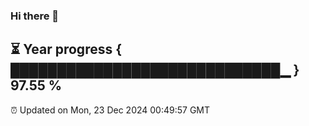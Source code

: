 ### Hi there 👋
⏳ Year progress { █████████████████████████████▁ } 97.55 %
---
⏰ Updated on Mon, 23 Dec 2024 00:49:57 GMT

